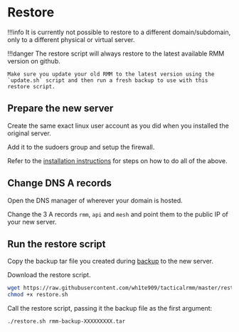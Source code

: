 # Restore

!!!info
    It is currently not possible to restore to a different domain/subdomain, only to a different physical or virtual server.

!!!danger
    The restore script will always restore to the latest available RMM version on github.

    Make sure you update your old RMM to the latest version using the `update.sh` script and then run a fresh backup to use with this restore script.

## Prepare the new server

Create the same exact linux user account as you did when you installed the original server.

Add it to the sudoers group and setup the firewall.

Refer to the [installation instructions](install_server.md) for steps on how to do all of the above.

## Change DNS A records

Open the DNS manager of wherever your domain is hosted.

Change the 3 A records `rmm`, `api` and `mesh` and point them to the public IP of your new server.

## Run the restore script

Copy the backup tar file you created during [backup](backup.md) to the new server.

Download the restore script.

```bash
wget https://raw.githubusercontent.com/wh1te909/tacticalrmm/master/restore.sh
chmod +x restore.sh
```

Call the restore script, passing it the backup file as the first argument:

```bash
./restore.sh rmm-backup-XXXXXXXXX.tar
```
